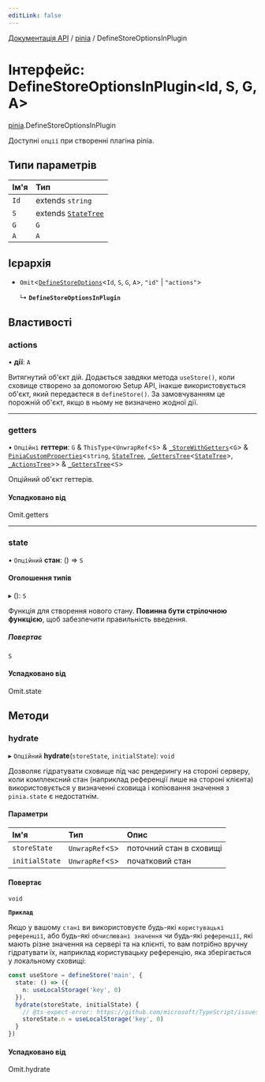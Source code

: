 ```yaml
---
editLink: false
---
```


[Документація API](../index.md) / [pinia](../modules/pinia.md) / DefineStoreOptionsInPlugin

# Інтерфейс: DefineStoreOptionsInPlugin<Id, S, G, A\>

[pinia](../modules/pinia.md).DefineStoreOptionsInPlugin

Доступні `опції` при створенні плагіна pinia.

## Типи параметрів

| Ім'я | Тип |
| :------ | :------ |
| `Id` | extends `string` |
| `S` | extends [`StateTree`](../modules/pinia.md#statetree) |
| `G` | `G` |
| `A` | `A` |

## Ієрархія

- `Omit`<[`DefineStoreOptions`](pinia.DefineStoreOptions.md)<`Id`, `S`, `G`, `A`\>, ``"id"`` \| ``"actions"``\>

  ↳ **`DefineStoreOptionsInPlugin`**

## Властивості

### actions

• **дії**: `A`

Витягнутий об'єкт дій. Додається завдяки метода `useStore()`, коли сховище 
створено за допомогою Setup API, інакше використовується об'єкт, який передаєтеся в `defineStore()`.
За замовчуванням це порожній об'єкт, якщо в ньому не визначено жодної дії.

___

### getters

• `Опційні` **геттери**: `G` & `ThisType`<`UnwrapRef`<`S`\> & [`_StoreWithGetters`](../modules/pinia.md#_storewithgetters)<`G`\> & [`PiniaCustomProperties`](pinia.PiniaCustomProperties.md)<`string`, [`StateTree`](../modules/pinia.md#statetree), [`_GettersTree`](../modules/pinia.md#_getterstree)<[`StateTree`](../modules/pinia.md#statetree)\>, [`_ActionsTree`](../modules/pinia.md#_actionstree)\>\> & [`_GettersTree`](../modules/pinia.md#_getterstree)<`S`\>

Опційний об'єкт геттерів.

#### Успадковано від

Omit.getters

___

### state

• `Опційний` **стан**: () => `S`

#### Оголошення типів

▸ (): `S`

Функція для створення нового стану. **Повинна бути стрілочною функцією**, 
щоб забезпечити правильність введення.

##### Повертає

`S`

#### Успадковано від

Omit.state

## Методи

### hydrate

▸ `Опційний` **hydrate**(`storeState`, `initialState`): `void`

Дозволяє гідратувати сховище під час рендерингу на стороні серверу, коли
комплексний стан (наприклад референції лише на стороні клієнта) використовується
у визначенні сховища і копіювання значення з `pinia.state` є недостатнім.

#### Параметри

| Ім'я | Тип | Опис                    |
| :------ | :------ |:------------------------|
| `storeState` | `UnwrapRef`<`S`\> | поточний стан в сховищі |
| `initialState` | `UnwrapRef`<`S`\> | початковий стан         |

#### Повертає

`void`

**`Приклад`**

Якщо у вашому `стані` ви використовуєте будь-які `користувацькі референції`, або будь-які `обчислювані значення`
чи будь-які `референції`, які мають різне значення на сервері та на клієнті, то вам потрібно вручну
гідратувати їх, наприклад користувацьку референцію, яка зберігається у локальному сховищі:

```ts
const useStore = defineStore('main', {
  state: () => ({
    n: useLocalStorage('key', 0)
  }),
  hydrate(storeState, initialState) {
    // @ts-expect-error: https://github.com/microsoft/TypeScript/issues/43826
    storeState.n = useLocalStorage('key', 0)
  }
})
```

#### Успадковано від

Omit.hydrate
